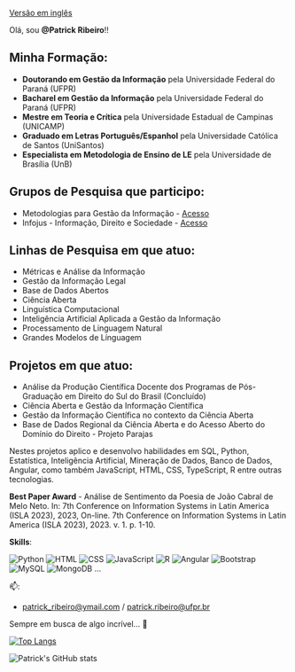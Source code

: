 [Versão em inglês](https://github.com/Ribeiro20214543/PatrickFRR/edit/main/README.md)

Olá, sou **@Patrick Ribeiro**!!

## Minha Formação:
* **Doutorando em Gestão da Informação** pela Universidade Federal do Paraná (UFPR)
* **Bacharel em Gestão da Informação**  pela Universidade Federal do Paraná (UFPR)
* **Mestre em Teoria e Crítica** pela Universidade Estadual de Campinas (UNICAMP)
* **Graduado em Letras Português/Espanhol** pela Universidade Católica de Santos (UniSantos)
* **Especialista em Metodologia de Ensino de LE** pela Universidade de Brasília (UnB)


## Grupos de Pesquisa que participo:
* Metodologias para Gestão da Informação - [Acesso](dgp.cnpq.br/dgp/espelhogrupo/8079711387911310)
* Infojus - Informação, Direito e Sociedade - [Acesso](https://dgp.cnpq.br/dgp/espelhogrupo/6939154292115982)

## Linhas de Pesquisa em que atuo:
* Métricas e Análise da Informação
* Gestão da Informação Legal
* Base de Dados Abertos
* Ciência Aberta
* Linguística Computacional
* Inteligência Artificial Aplicada a Gestão da Informação
* Processamento de Linguagem Natural
* Grandes Modelos de Línguagem

## Projetos em que atuo:
* Análise da Produção Científica Docente dos Programas de Pós-Graduação em Direito do Sul do Brasil (Concluído)
* Ciência Aberta e Gestão da Informação Científica
* Gestão da Informação Científica no contexto da Ciência Aberta
* Base de Dados Regional da Ciência Aberta e do Acesso Aberto do Domínio do Direito - Projeto Parajas
  
Nestes projetos aplico e  desenvolvo habilidades em SQL, Python, Estatística, Inteligência Artificial, Mineração de Dados, Banco de Dados, Angular, como também JavaScript, HTML, CSS, TypeScript, R entre outras tecnologias.

**Best Paper Award** - 
Análise de Sentimento da Poesia de João Cabral de Melo Neto. In: 7th Conference on Information Systems in Latin America (ISLA 2023), 2023, On-line. 7th Conference on Information Systems in Latin America (ISLA 2023), 2023. v. 1. p. 1-10.

**Skills**:

![Python](https://img.shields.io/badge/Python-3776AB?style=for-the-badge&logo=python&logoColor=white)
![HTML](https://img.shields.io/badge/HTML5-E34F26?style=for-the-badge&logo=html5&logoColor=white)
![CSS](https://img.shields.io/badge/CSS3-1572B6?style=for-the-badge&logo=css3&logoColor=white)
![JavaScript ](https://img.shields.io/badge/JavaScript-F7DF1E?style=for-the-badge&logo=javascript&logoColor=black)
![R](https://img.shields.io/badge/R-276DC3?style=for-the-badge&logo=r&logoColor=white)
![Angular](https://img.shields.io/badge/Angular-DD0031?style=for-the-badge&logo=angular&logoColor=white)
![Bootstrap](https://img.shields.io/badge/Bootstrap-563D7C?style=for-the-badge&logo=bootstrap&logoColor=white)
![MySQL](https://img.shields.io/badge/MySQL-00000F?style=for-the-badge&logo=mysql&logoColor=white)
![MongoDB](https://img.shields.io/badge/MongoDB-4EA94B?style=for-the-badge&logo=mongodb&logoColor=white)
...

📫: 
- patrick_ribeiro@ymail.com / patrick.ribeiro@ufpr.br

Sempre em busca de algo incrível... 🚀


[![Top Langs](https://github-readme-stats.vercel.app/api/top-langs/?username=Ribeiro20214543&layout=compact)](https://github.com/anuraghazra/github-readme-stats)

![Patrick's GitHub stats](https://github-readme-stats.vercel.app/api?username=Ribeiro20214543&show_icons=true&theme=dracula)

<!---
Ribeiro20214543/Ribeiro20214543 is a ✨ special ✨ repository because its `README.md` (this file) appears on your GitHub profile.
You can click the Preview link to take a look at your changes.
--->
